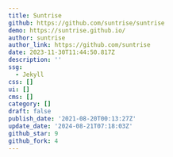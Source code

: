```yaml
---
title: Suntrise
github: https://github.com/suntrise/suntrise
demo: https://suntrise.github.io/
author: suntrise
author_link: https://github.com/suntrise
date: 2023-11-30T11:44:50.817Z
description: ''
ssg:
  - Jekyll
css: []
ui: []
cms: []
category: []
draft: false
publish_date: '2021-08-20T00:13:27Z'
update_date: '2024-08-21T07:18:03Z'
github_star: 9
github_fork: 4
---
```

